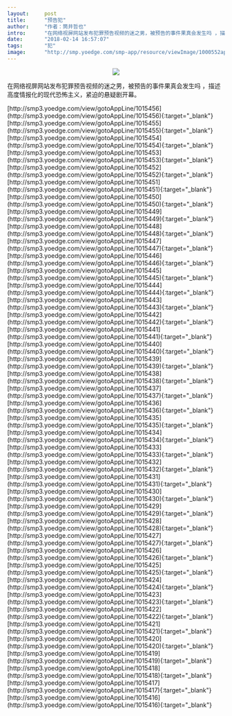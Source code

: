 ```yaml
---
layout:     post
title:      "预告犯"
author:     "作者：筒井哲也"
intro:      "在网络视屏网站发布犯罪预告视频的迷之男，被预告的事件果真会发生吗 ，描述高度情报化的现代恐怖主义，紧迫的悬疑剧开幕。"
date:       "2018-02-14 16:57:07"
tags:       "犯"
image:      "http://smp.yoedge.com/smp-app/resource/viewImage/1000552appline.png"
---
```

<div style="text-align: center">
<p><img src="http://smp.yoedge.com/smp-app/resource/viewImage/1000552appline.png"/></p>
</div>
<p class="post-meta">
<span>在网络视屏网站发布犯罪预告视频的迷之男，被预告的事件果真会发生吗 ，描述高度情报化的现代恐怖主义，紧迫的悬疑剧开幕。</span>
</p>
[http://smp3.yoedge.com/view/gotoAppLine/1015456](http://smp3.yoedge.com/view/gotoAppLine/1015456){:target="_blank"}
[http://smp3.yoedge.com/view/gotoAppLine/1015455](http://smp3.yoedge.com/view/gotoAppLine/1015455){:target="_blank"}
[http://smp3.yoedge.com/view/gotoAppLine/1015454](http://smp3.yoedge.com/view/gotoAppLine/1015454){:target="_blank"}
[http://smp3.yoedge.com/view/gotoAppLine/1015453](http://smp3.yoedge.com/view/gotoAppLine/1015453){:target="_blank"}
[http://smp3.yoedge.com/view/gotoAppLine/1015452](http://smp3.yoedge.com/view/gotoAppLine/1015452){:target="_blank"}
[http://smp3.yoedge.com/view/gotoAppLine/1015451](http://smp3.yoedge.com/view/gotoAppLine/1015451){:target="_blank"}
[http://smp3.yoedge.com/view/gotoAppLine/1015450](http://smp3.yoedge.com/view/gotoAppLine/1015450){:target="_blank"}
[http://smp3.yoedge.com/view/gotoAppLine/1015449](http://smp3.yoedge.com/view/gotoAppLine/1015449){:target="_blank"}
[http://smp3.yoedge.com/view/gotoAppLine/1015448](http://smp3.yoedge.com/view/gotoAppLine/1015448){:target="_blank"}
[http://smp3.yoedge.com/view/gotoAppLine/1015447](http://smp3.yoedge.com/view/gotoAppLine/1015447){:target="_blank"}
[http://smp3.yoedge.com/view/gotoAppLine/1015446](http://smp3.yoedge.com/view/gotoAppLine/1015446){:target="_blank"}
[http://smp3.yoedge.com/view/gotoAppLine/1015445](http://smp3.yoedge.com/view/gotoAppLine/1015445){:target="_blank"}
[http://smp3.yoedge.com/view/gotoAppLine/1015444](http://smp3.yoedge.com/view/gotoAppLine/1015444){:target="_blank"}
[http://smp3.yoedge.com/view/gotoAppLine/1015443](http://smp3.yoedge.com/view/gotoAppLine/1015443){:target="_blank"}
[http://smp3.yoedge.com/view/gotoAppLine/1015442](http://smp3.yoedge.com/view/gotoAppLine/1015442){:target="_blank"}
[http://smp3.yoedge.com/view/gotoAppLine/1015441](http://smp3.yoedge.com/view/gotoAppLine/1015441){:target="_blank"}
[http://smp3.yoedge.com/view/gotoAppLine/1015440](http://smp3.yoedge.com/view/gotoAppLine/1015440){:target="_blank"}
[http://smp3.yoedge.com/view/gotoAppLine/1015439](http://smp3.yoedge.com/view/gotoAppLine/1015439){:target="_blank"}
[http://smp3.yoedge.com/view/gotoAppLine/1015438](http://smp3.yoedge.com/view/gotoAppLine/1015438){:target="_blank"}
[http://smp3.yoedge.com/view/gotoAppLine/1015437](http://smp3.yoedge.com/view/gotoAppLine/1015437){:target="_blank"}
[http://smp3.yoedge.com/view/gotoAppLine/1015436](http://smp3.yoedge.com/view/gotoAppLine/1015436){:target="_blank"}
[http://smp3.yoedge.com/view/gotoAppLine/1015435](http://smp3.yoedge.com/view/gotoAppLine/1015435){:target="_blank"}
[http://smp3.yoedge.com/view/gotoAppLine/1015434](http://smp3.yoedge.com/view/gotoAppLine/1015434){:target="_blank"}
[http://smp3.yoedge.com/view/gotoAppLine/1015433](http://smp3.yoedge.com/view/gotoAppLine/1015433){:target="_blank"}
[http://smp3.yoedge.com/view/gotoAppLine/1015432](http://smp3.yoedge.com/view/gotoAppLine/1015432){:target="_blank"}
[http://smp3.yoedge.com/view/gotoAppLine/1015431](http://smp3.yoedge.com/view/gotoAppLine/1015431){:target="_blank"}
[http://smp3.yoedge.com/view/gotoAppLine/1015430](http://smp3.yoedge.com/view/gotoAppLine/1015430){:target="_blank"}
[http://smp3.yoedge.com/view/gotoAppLine/1015429](http://smp3.yoedge.com/view/gotoAppLine/1015429){:target="_blank"}
[http://smp3.yoedge.com/view/gotoAppLine/1015428](http://smp3.yoedge.com/view/gotoAppLine/1015428){:target="_blank"}
[http://smp3.yoedge.com/view/gotoAppLine/1015427](http://smp3.yoedge.com/view/gotoAppLine/1015427){:target="_blank"}
[http://smp3.yoedge.com/view/gotoAppLine/1015426](http://smp3.yoedge.com/view/gotoAppLine/1015426){:target="_blank"}
[http://smp3.yoedge.com/view/gotoAppLine/1015425](http://smp3.yoedge.com/view/gotoAppLine/1015425){:target="_blank"}
[http://smp3.yoedge.com/view/gotoAppLine/1015424](http://smp3.yoedge.com/view/gotoAppLine/1015424){:target="_blank"}
[http://smp3.yoedge.com/view/gotoAppLine/1015423](http://smp3.yoedge.com/view/gotoAppLine/1015423){:target="_blank"}
[http://smp3.yoedge.com/view/gotoAppLine/1015422](http://smp3.yoedge.com/view/gotoAppLine/1015422){:target="_blank"}
[http://smp3.yoedge.com/view/gotoAppLine/1015421](http://smp3.yoedge.com/view/gotoAppLine/1015421){:target="_blank"}
[http://smp3.yoedge.com/view/gotoAppLine/1015420](http://smp3.yoedge.com/view/gotoAppLine/1015420){:target="_blank"}
[http://smp3.yoedge.com/view/gotoAppLine/1015419](http://smp3.yoedge.com/view/gotoAppLine/1015419){:target="_blank"}
[http://smp3.yoedge.com/view/gotoAppLine/1015418](http://smp3.yoedge.com/view/gotoAppLine/1015418){:target="_blank"}
[http://smp3.yoedge.com/view/gotoAppLine/1015417](http://smp3.yoedge.com/view/gotoAppLine/1015417){:target="_blank"}
[http://smp3.yoedge.com/view/gotoAppLine/1015416](http://smp3.yoedge.com/view/gotoAppLine/1015416){:target="_blank"}


